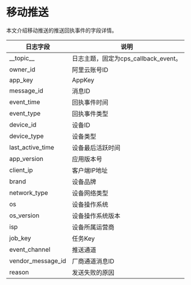 # 移动推送

本文介绍移动推送的推送回执事件的字段详情。

|日志字段|说明|
|----|--|
|\_\_topic\_\_|日志主题，固定为cps\_callback\_event。|
|owner\_id|阿里云账号ID|
|app\_key|AppKey|
|message\_id|消息ID|
|event\_time|回执事件时间|
|event\_type|回执事件类型|
|device\_id|设备ID|
|device\_type|设备类型|
|last\_active\_time|设备最后活跃时间|
|app\_version|应用版本号|
|client\_ip|客户端IP地址|
|brand|设备品牌|
|network\_type|设备网络类型|
|os|设备操作系统|
|os\_version|设备操作系统版本|
|isp|设备所属运营商|
|job\_key|任务Key|
|event\_channel|推送通道|
|vendor\_message\_id|厂商通道消息ID|
|reason|发送失败的原因|

